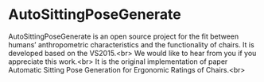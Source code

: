 # AutoSittingPoseGenerate
AutoSittingPoseGenerate is an open source project for the fit between humans’ anthropometric characteristics and the functionality of chairs. It is developed based on the VS2015.\<br>
We would like to hear from you if you appreciate this work.\<br>
It is the original implementation of paper Automatic Sitting Pose Generation for Ergonomic Ratings of Chairs.\<br>
